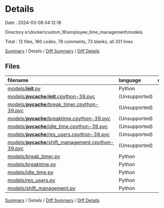 # Details

Date : 2024-03-08 04:12:18

Directory e:\\docker\\custom_16\\employee_time_management\\models

Total : 12 files,  180 codes, 78 comments, 73 blanks, all 331 lines

[Summary](results.md) / Details / [Diff Summary](diff.md) / [Diff Details](diff-details.md)

## Files
| filename | language | code | comment | blank | total |
| :--- | :--- | ---: | ---: | ---: | ---: |
| [models/__init__.py](/models/__init__.py) | Python | 5 | 20 | 1 | 26 |
| [models/__pycache__/__init__.cpython-39.pyc](/models/__pycache__/__init__.cpython-39.pyc) | (Unsupported) | 0 | 0 | 0 | 0 |
| [models/__pycache__/break_timer.cpython-39.pyc](/models/__pycache__/break_timer.cpython-39.pyc) | (Unsupported) | 0 | 0 | 0 | 0 |
| [models/__pycache__/breaktime.cpython-39.pyc](/models/__pycache__/breaktime.cpython-39.pyc) | (Unsupported) | 0 | 0 | 0 | 0 |
| [models/__pycache__/idle_time.cpython-39.pyc](/models/__pycache__/idle_time.cpython-39.pyc) | (Unsupported) | 0 | 0 | 0 | 0 |
| [models/__pycache__/res_users.cpython-39.pyc](/models/__pycache__/res_users.cpython-39.pyc) | (Unsupported) | 0 | 0 | 0 | 0 |
| [models/__pycache__/shift_management.cpython-39.pyc](/models/__pycache__/shift_management.cpython-39.pyc) | (Unsupported) | 0 | 0 | 0 | 0 |
| [models/break_timer.py](/models/break_timer.py) | Python | 35 | 18 | 17 | 70 |
| [models/breaktime.py](/models/breaktime.py) | Python | 67 | 17 | 28 | 112 |
| [models/idle_time.py](/models/idle_time.py) | Python | 18 | 2 | 12 | 32 |
| [models/res_users.py](/models/res_users.py) | Python | 17 | 21 | 4 | 42 |
| [models/shift_management.py](/models/shift_management.py) | Python | 38 | 0 | 11 | 49 |

[Summary](results.md) / Details / [Diff Summary](diff.md) / [Diff Details](diff-details.md)